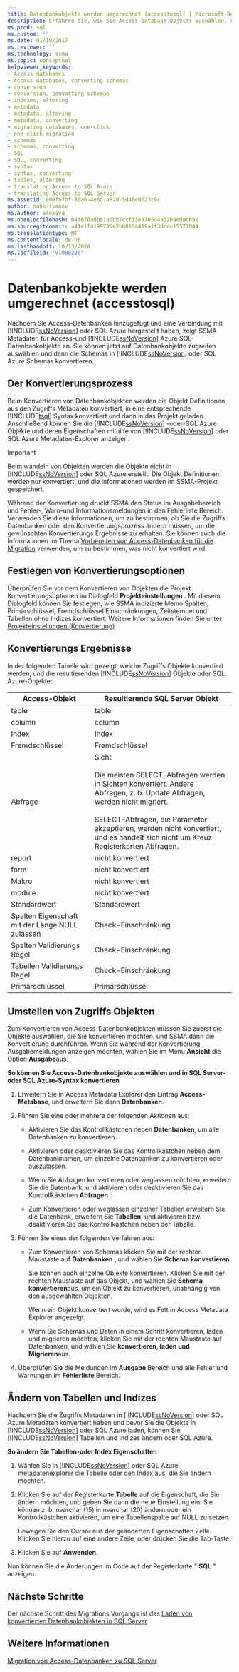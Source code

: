 ```yaml
---
title: Datenbankobjekte werden umgerechnet (accesstosql) | Microsoft-Dokumentation
description: Erfahren Sie, wie Sie Access Database Objects auswählen, nachdem Sie eine Verbindung mit SQL Server/Azure SQL-Datenbank hergestellt haben, und konvertieren Sie dann die Schemas in SQL Server/SQL-Datenbankschemas.
ms.prod: sql
ms.custom: ''
ms.date: 01/19/2017
ms.reviewer: ''
ms.technology: ssma
ms.topic: conceptual
helpviewer_keywords:
- Access databases
- Access databases, converting schemas
- conversion
- conversion, converting schemas
- indexes, altering
- metadata
- metadata, altering
- metadata, converting
- migrating databases, one-click
- one-click migration
- schemas
- schemas, converting
- SQL
- SQL, converting
- syntax
- syntax, converting
- tables, altering
- translating Access to SQL Azure
- translating Access to SQL Server
ms.assetid: e0ef67bf-80a6-4e6c-a82d-5d46e0623c6c
author: nahk-ivanov
ms.author: alexiva
ms.openlocfilehash: 04f6f0adb61a0bb7ccf33e3705a4a32b9ed9d69e
ms.sourcegitcommit: a41e1f4199785a2b8019a419a1f3dcdc15571044
ms.translationtype: MT
ms.contentlocale: de-DE
ms.lasthandoff: 10/13/2020
ms.locfileid: "91988226"
---
```

# <a name="converting-access-database-objects-accesstosql"></a>Datenbankobjekte werden umgerechnet (accesstosql)
Nachdem Sie Access-Datenbanken hinzugefügt und eine Verbindung mit [!INCLUDE[ssNoVersion](../../includes/ssnoversion-md.md)] oder SQL Azure hergestellt haben, zeigt SSMA Metadaten für Access-und [!INCLUDE[ssNoVersion](../../includes/ssnoversion-md.md)] Azure SQL-Datenbankobjekte an. Sie können jetzt auf Datenbankobjekte zugreifen auswählen und dann die Schemas in [!INCLUDE[ssNoVersion](../../includes/ssnoversion-md.md)] oder SQL Azure Schemas konvertieren.  
  
## <a name="the-conversion-process"></a>Der Konvertierungsprozess  
Beim Konvertieren von Datenbankobjekten werden die Objekt Definitionen aus den Zugriffs Metadaten konvertiert, in eine entsprechende [!INCLUDE[tsql](../../includes/tsql-md.md)] Syntax konvertiert und dann in das Projekt geladen. Anschließend können Sie die [!INCLUDE[ssNoVersion](../../includes/ssnoversion-md.md)] -oder-SQL Azure Objekte und deren Eigenschaften mithilfe von [!INCLUDE[ssNoVersion](../../includes/ssnoversion-md.md)] oder SQL Azure Metadaten-Explorer anzeigen.  
  
> [!IMPORTANT]  
> Beim wandeln von Objekten werden die Objekte nicht in [!INCLUDE[ssNoVersion](../../includes/ssnoversion-md.md)] oder SQL Azure erstellt. Die Objekt Definitionen werden nur konvertiert, und die Informationen werden im SSMA-Projekt gespeichert.  
  
Während der Konvertierung druckt SSMA den Status im Ausgabebereich und Fehler-, Warn-und Informationsmeldungen in den Fehlerliste Bereich. Verwenden Sie diese Informationen, um zu bestimmen, ob Sie die Zugriffs Datenbanken oder den Konvertierungsprozess ändern müssen, um die gewünschten Konvertierungs Ergebnisse zu erhalten. Sie können auch die Informationen im Thema [Vorbereiten von Access-Datenbanken für die Migration](preparing-access-databases-for-migration-accesstosql.md) verwenden, um zu bestimmen, was nicht konvertiert wird.  
  
## <a name="setting-conversion-options"></a>Festlegen von Konvertierungsoptionen  
Überprüfen Sie vor dem Konvertieren von Objekten die Projekt Konvertierungsoptionen im Dialogfeld **Projekteinstellungen** . Mit diesem Dialogfeld können Sie festlegen, wie SSMA indizierte Memo Spalten, Primärschlüssel, Fremdschlüssel Einschränkungen, Zeitstempel und Tabellen ohne Indizes konvertiert. Weitere Informationen finden Sie unter [Projekteinstellungen (Konvertierung)](./project-settings-conversion-accesstosql.md)  
  
## <a name="conversion-results"></a>Konvertierungs Ergebnisse  
In der folgenden Tabelle wird gezeigt, welche Zugriffs Objekte konvertiert werden, und die resultierenden [!INCLUDE[ssNoVersion](../../includes/ssnoversion-md.md)] Objekte oder SQL Azure-Objekte:  
  
|Access-Objekt|Resultierende SQL Server Objekt|  
|-----------------|-------------------------------|  
|table|table|  
|column|column|  
|Index|Index|  
|Fremdschlüssel|Fremdschlüssel|  
|Abfrage|Sicht<br /><br />Die meisten SELECT-Abfragen werden in Sichten konvertiert. Andere Abfragen, z. b. Update Abfragen, werden nicht migriert.<br /><br />SELECT-Abfragen, die Parameter akzeptieren, werden nicht konvertiert, und es handelt sich nicht um Kreuz Registerkarten Abfragen.|  
|report|nicht konvertiert|  
|form|nicht konvertiert|  
|Makro|nicht konvertiert|  
|module|nicht konvertiert|  
|Standardwert|Standardwert|  
|Spalten Eigenschaft mit der Länge NULL zulassen|Check-Einschränkung|  
|Spalten Validierungs Regel|Check-Einschränkung|  
|Tabellen Validierungs Regel|Check-Einschränkung|  
|Primärschlüssel|Primärschlüssel|  
  
## <a name="converting-access-objects"></a>Umstellen von Zugriffs Objekten  
Zum Konvertieren von Access-Datenbankobjekten müssen Sie zuerst die Objekte auswählen, die Sie konvertieren möchten, und SSMA dann die Konvertierung durchführen. Wenn Sie während der Konvertierung Ausgabemeldungen anzeigen möchten, wählen Sie im Menü **Ansicht** die Option **Ausgabe**aus.  
  
**So können Sie Access-Datenbankobjekte auswählen und in SQL Server-oder SQL Azure-Syntax konvertieren**  
  
1.  Erweitern Sie in Access Metadata Explorer den Eintrag **Access-Metabase**, und erweitern Sie dann **Datenbanken**.  
  
2.  Führen Sie eine oder mehrere der folgenden Aktionen aus:  
  
    -   Aktivieren Sie das Kontrollkästchen neben **Datenbanken**, um alle Datenbanken zu konvertieren.  
  
    -   Aktivieren oder deaktivieren Sie das Kontrollkästchen neben dem Datenbanknamen, um einzelne Datenbanken zu konvertieren oder auszulassen.  
  
    -   Wenn Sie Abfragen konvertieren oder weglassen möchten, erweitern Sie die Datenbank, und aktivieren oder deaktivieren Sie das Kontrollkästchen **Abfragen** .  
  
    -   Zum Konvertieren oder weglassen einzelner Tabellen erweitern Sie die Datenbank, erweitern Sie **Tabellen**, und aktivieren bzw. deaktivieren Sie das Kontrollkästchen neben der Tabelle.  
  
3.  Führen Sie eines der folgenden Verfahren aus:  
  
    -   Zum Konvertieren von Schemas klicken Sie mit der rechten Maustaste auf **Datenbanken** , und wählen Sie **Schema konvertieren**  
  
        Sie können auch einzelne Objekte konvertieren. Klicken Sie mit der rechten Maustaste auf das Objekt, und wählen Sie **Schema konvertieren**aus, um ein Objekt zu konvertieren, unabhängig von den ausgewählten Objekten.  
  
        Wenn ein Objekt konvertiert wurde, wird es Fett in Access Metadata Explorer angezeigt.  
  
    -   Wenn Sie Schemas und Daten in einem Schritt konvertieren, laden und migrieren möchten, klicken Sie mit der rechten Maustaste auf Datenbanken, und wählen Sie **konvertieren, laden und Migrieren**aus.  
  
4.  Überprüfen Sie die Meldungen im **Ausgabe** Bereich und alle Fehler und Warnungen im **Fehlerliste** Bereich.  
  
## <a name="altering-tables-and-indexes"></a>Ändern von Tabellen und Indizes  
Nachdem Sie die Zugriffs Metadaten in [!INCLUDE[ssNoVersion](../../includes/ssnoversion-md.md)] oder SQL Azure Metadaten konvertiert haben und bevor Sie die Objekte in [!INCLUDE[ssNoVersion](../../includes/ssnoversion-md.md)] oder SQL Azure laden, können Sie [!INCLUDE[ssNoVersion](../../includes/ssnoversion-md.md)] Tabellen und Indizes ändern oder SQL Azure.  
  
**So ändern Sie Tabellen-oder Index Eigenschaften**  
  
1.  Wählen Sie in [!INCLUDE[ssNoVersion](../../includes/ssnoversion-md.md)] oder SQL Azure metadatenexplorer die Tabelle oder den Index aus, die Sie ändern möchten.  
  
2.  Klicken Sie auf der Registerkarte **Tabelle** auf die Eigenschaft, die Sie ändern möchten, und geben Sie dann die neue Einstellung ein. Sie können z. b. nvarchar (15) in nvarchar (20) ändern oder ein Kontrollkästchen aktivieren, um eine Tabellenspalte auf NULL zu setzen.  
  
    Bewegen Sie den Cursor aus der geänderten Eigenschaften Zelle. Klicken Sie hierzu auf eine andere Zeile, oder drücken Sie die Tab-Taste.  
  
3.  Klicken Sie auf **Anwenden**.  
  
Nun können Sie die Änderungen im Code auf der Registerkarte " **SQL** " anzeigen.  
  
## <a name="next-steps"></a>Nächste Schritte  
Der nächste Schritt des Migrations Vorgangs ist das [Laden von konvertierten Datenbankobjekten in SQL Server](loading-converted-database-objects-into-sql-server-accesstosql.md)  
  
## <a name="see-also"></a>Weitere Informationen  
[Migration von Access-Datenbanken zu SQL Server](migrating-access-databases-to-sql-server-azure-sql-db-accesstosql.md)  

